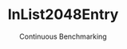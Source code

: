 ---
layout: default
title: InList2048Entry
subtitle: Continuous Benchmarking
selected: In
expanded: Benchmarking
benchmark: /individual_results/InList2048Entry.html
---